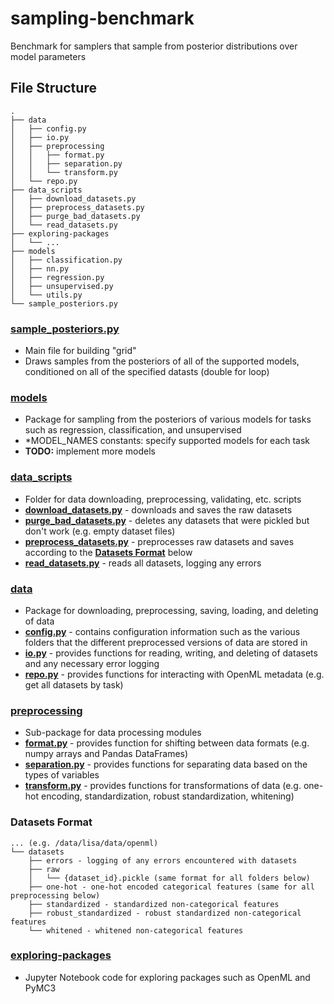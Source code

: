 # sampling-benchmark
Benchmark for samplers that sample from posterior distributions over model parameters

## File Structure
```
.
├── data
│   ├── config.py
│   ├── io.py
│   ├── preprocessing
│   │   ├── format.py
│   │   ├── separation.py
│   │   └── transform.py
│   └── repo.py
├── data_scripts
│   ├── download_datasets.py
│   ├── preprocess_datasets.py
│   ├── purge_bad_datasets.py
│   └── read_datasets.py
├── exploring-packages
│   └── ...
├── models
│   ├── classification.py
│   ├── nn.py
│   ├── regression.py
│   ├── unsupervised.py
│   └── utils.py
└── sample_posteriors.py     
```

### [sample_posteriors.py](https://github.com/bradyneal/sampling-benchmark/blob/master/sample_posteriors.py)
* Main file for building "grid"
* Draws samples from the posteriors of all of the supported models, conditioned on all of the specified datasts (double for loop)

### [models](https://github.com/bradyneal/sampling-benchmark/tree/master/models)
* Package for sampling from the posteriors of various models for tasks such as regression, classification, and unsupervised
* *MODEL_NAMES constants: specify supported models for each task
* **TODO:** implement more models

### [data_scripts](https://github.com/bradyneal/sampling-benchmark/tree/master/data_scripts)
* Folder for data downloading, preprocessing, validating, etc. scripts
* [**download_datasets.py**](https://github.com/bradyneal/sampling-benchmark/blob/master/data_scripts/download_datasets.py) - downloads and saves the raw datasets
* [**purge\_bad\_datasets.py**](https://github.com/bradyneal/sampling-benchmark/blob/master/data_scripts/purge_bad_datasets.py) - deletes any datasets that were pickled but don't work (e.g. empty dataset files)
* [**preprocess_datasets.py**](https://github.com/bradyneal/sampling-benchmark/blob/master/data_scripts/preprocess_datasets.py) - preprocesses raw datasets and saves according to the [**Datasets Format**](https://github.com/bradyneal/sampling-benchmark#datasets-format) below
* [**read_datasets.py**](https://github.com/bradyneal/sampling-benchmark/blob/master/data_scripts/read_datasets.py) - reads all datasets, logging any errors


### [data](https://github.com/bradyneal/sampling-benchmark/tree/master/data)
* Package for downloading, preprocessing, saving, loading, and deleting of data
* [**config.py**](https://github.com/bradyneal/sampling-benchmark/blob/master/data/config.py) - contains configuration information such as the various folders that the different preprocessed versions of data are stored in
* [**io.py**](https://github.com/bradyneal/sampling-benchmark/blob/master/data/io.py) - provides functions for reading, writing, and deleting of datasets and any necessary error logging
* [**repo.py**](https://github.com/bradyneal/sampling-benchmark/blob/master/data/repo.py) - provides functions for interacting with OpenML metadata (e.g. get all datasets by task)

### [preprocessing](https://github.com/bradyneal/sampling-benchmark/tree/master/data/preprocessing)
* Sub-package for data processing modules
* [**format.py**](https://github.com/bradyneal/sampling-benchmark/blob/master/data/preprocessing/format.py) - provides function for shifting between data formats (e.g. numpy arrays and Pandas DataFrames)
* [**separation.py**](https://github.com/bradyneal/sampling-benchmark/blob/master/data/preprocessing/separation.py) - provides functions for separating data based on the types of variables
* [**transform.py**](https://github.com/bradyneal/sampling-benchmark/blob/master/data/preprocessing/transform.py) - provides functions for transformations of data (e.g. one-hot encoding, standardization, robust standardization, whitening)

### Datasets Format
```
... (e.g. /data/lisa/data/openml)
└── datasets
    ├── errors - logging of any errors encountered with datasets
    ├── raw
    │   └── {dataset_id}.pickle (same format for all folders below)
    ├── one-hot - one-hot encoded categorical features (same for all preprocessing below)
    ├── standardized - standardized non-categorical features
    ├── robust_standardized - robust standardized non-categorical features
    └── whitened - whitened non-categorical features
```

### [exploring-packages](https://github.com/bradyneal/sampling-benchmark/tree/master/exploring-packages)
* Jupyter Notebook code for exploring packages such as OpenML and PyMC3
